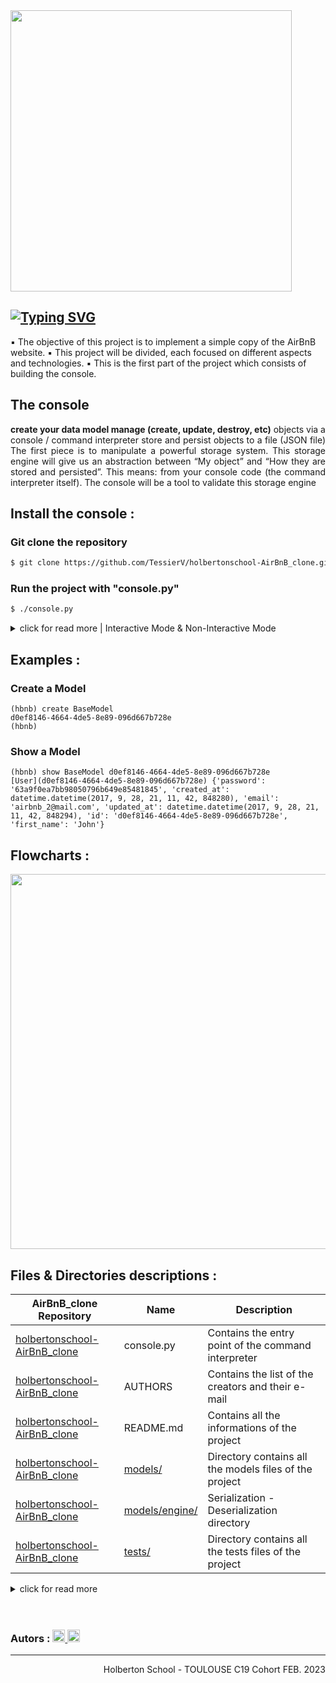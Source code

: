 <img width="450" src="https://user-images.githubusercontent.com/113889290/220651819-3bb7044c-f49b-4cd6-b7e3-fb2b6ecde871.png">

<h2><a href="https://git.io/typing-svg"><img src="https://readme-typing-svg.demolab.com?font=Fira+Code&weight=700&size=44&pause=1000&color=CF0000&center=true&vCenter=true&width=735&height=45&lines=Introduction+to+AirBnb+clone" alt="Typing SVG" /></a></h2>
▪ The objective of this project is to implement a simple copy of the AirBnB website.   ▪ This project will be divided, each focused on different aspects and technologies. 
▪ This is the first part of the project which consists of building the console.  

<h2>The console</h2>
<p align="justify"><b>create your data model
manage (create, update, destroy, etc)</b> objects via a console / command interpreter
store and persist objects to a file (JSON file)
The first piece is to manipulate a powerful storage system.  This storage engine will give us an abstraction between “My object” and “How they are stored and persisted”. This means: from your console code (the command interpreter itself).
The console will be a tool to validate this storage engine</p>

<h2> Install the console :</h2>

<h3>Git clone the repository</h3>  

```bash  
$ git clone https://github.com/TessierV/holbertonschool-AirBnB_clone.git  
```  

<h3>Run the project with "console.py"</h3>  

```bash
$ ./console.py
```

<details><summary>click for read more | Interactive Mode & Non-Interactive Mode </summary>

<h3>Interactive Mode</h3>

```bash
$ ./console.py
(hbnb) help

Documented commands (type help <topic>):
========================================
EOF  all create  destroy help  quit show update

(hbnb) quit
$
```

<h3>Non Interactive Mode</h3>

```bash
$ echo "help" | ./console.py
(hbnb) 
Documented commands (type help <topic>):
========================================
EOF  all  create  destroy  help  quit  show  update
$
```
</details>

<h2> Examples :</h2>

<h3>Create a Model</h3>

```
(hbnb) create BaseModel
d0ef8146-4664-4de5-8e89-096d667b728e
(hbnb)

```

<h3>Show a Model</h3>

```
(hbnb) show BaseModel d0ef8146-4664-4de5-8e89-096d667b728e
[User](d0ef8146-4664-4de5-8e89-096d667b728e) {'password': '63a9f0ea7bb98050796b649e85481845', 'created_at': datetime.datetime(2017, 9, 28, 21, 11, 42, 848280), 'email': 'airbnb_2@mail.com', 'updated_at': datetime.datetime(2017, 9, 28, 21, 11, 42, 848294), 'id': 'd0ef8146-4664-4de5-8e89-096d667b728e', 'first_name': 'John'}

```

<h2> Flowcharts :</h2>

<img width="600" src="https://user-images.githubusercontent.com/113889290/220693285-b293179e-b126-4204-a55d-5ebc67c896f3.png">


<h2> Files & Directories descriptions :</h2>

|  AirBnB_clone Repository            | Name                         | Description           |
|  --------------|---------------|------------------------------------------ |
|  [holbertonschool-AirBnB_clone](https://github.com/TessierV/holbertonschool-AirBnB_clone) | console.py | Contains the entry point of the command interpreter | 
|  [holbertonschool-AirBnB_clone](https://github.com/TessierV/holbertonschool-AirBnB_clone) | AUTHORS | Contains the list of the creators and their e-mail | 
|  [holbertonschool-AirBnB_clone](https://github.com/TessierV/holbertonschool-AirBnB_clone) | README.md | Contains all the informations of the project | 
|  [holbertonschool-AirBnB_clone](https://github.com/TessierV/holbertonschool-AirBnB_clone) |  [models/](https://github.com/TessierV/holbertonschool-AirBnB_clone/tree/main/models) | Directory contains all the models files of the project |
|  [holbertonschool-AirBnB_clone](https://github.com/TessierV/holbertonschool-AirBnB_clone) | [models/engine/](https://github.com/TessierV/holbertonschool-AirBnB_clone/tree/main/models/engine) | Serialization - Deserialization directory
|  [holbertonschool-AirBnB_clone](https://github.com/TessierV/holbertonschool-AirBnB_clone) | [tests/](https://github.com/TessierV/holbertonschool-AirBnB_clone/tree/main/tests) | Directory contains all the tests files of the project | 

<details><summary>click for read more</summary>

|  Models Repository            | Name                         | Description           |
|  --------------|---------------|------------------------------------------ |
|[models](https://github.com/TessierV/holbertonschool-AirBnB_clone/tree/main/models)| init.py | Create a unique FileStorage instance
|[models](https://github.com/TessierV/holbertonschool-AirBnB_clone/tree/main/models)| base_model.py | Defines all common attributes/methods for other classes
|[models](https://github.com/TessierV/holbertonschool-AirBnB_clone/tree/main/models)| user.py | User that inherits from BaseModel - email/password/first_name/last_name
|[models](https://github.com/TessierV/holbertonschool-AirBnB_clone/tree/main/models)| city.py | City that inherits from BaseModel - state_id/name
|[models](https://github.com/TessierV/holbertonschool-AirBnB_clone/tree/main/models)| place.py | Place that inherits from BaseModel - <br>city_id/user_id/name/description/number_rooms/number_bathrooms/<br>max_guest/price_by_night/<br>latitude/longitude/amenity_ids
|[models](https://github.com/TessierV/holbertonschool-AirBnB_clone/tree/main/models)| review.py | Review that inherits from BaseModel - place_id/user_id/text
|[models](https://github.com/TessierV/holbertonschool-AirBnB_clone/tree/main/models)| state.py | State that inherits from BaseModel - name
|[models](https://github.com/TessierV/holbertonschool-AirBnB_clone/tree/main/models)| amenity.py | Amenity that inherits from BaseModel - name
|[models](https://github.com/TessierV/holbertonschool-AirBnB_clone/tree/main/models)| [engine/](https://github.com/TessierV/holbertonschool-AirBnB_clone/tree/main/models/engine) | Serialization - Deserialization directory

|  Engine Repository            | Name                         | Description           |
|  --------------|---------------|------------------------------------------ |
|[models](https://github.com/TessierV/holbertonschool-AirBnB_clone/tree/main/models/engine)| init.py | Create a unique FileStorage instance
|[models](https://github.com/TessierV/holbertonschool-AirBnB_clone/tree/main/models/engine)| file_storage.py |  Serialization - Deserialization

|  Tests Repository            | Name                         | Description           |
|  --------------|---------------|------------------------------------------ |
|[models](https://github.com/TessierV/holbertonschool-AirBnB_clone/tree/main/tests)|  | 
|[models](https://github.com/TessierV/holbertonschool-AirBnB_clone/tree/main/tests)|  | 
|[models](https://github.com/TessierV/holbertonschool-AirBnB_clone/tree/main/tests)|  | 
</details>
<br><br>
<h3>Autors :
    <a href="https://www.linkedin.com/in/nguyensonia/">
       <img alt="Anurag Hazra | CodeSandbox" height="20px" src="https://img.shields.io/badge/NguyenSonia-4A6552?style=for-the-badge&logo=linkedin&logoColor=white" />
    </a>
    <a href="https://www.linkedin.com/in/vanessa-tessier-601794252/">
        <img alt="Anurag Hazra | CodeSandbox" height="20px" src="https://img.shields.io/badge/TessierVanessa-4A6552?style=for-the-badge&logo=linkedin&logoColor=white"/>
    </a>
    </h3>
<hr>
<p align="right">Holberton School - TOULOUSE C19 Cohort FEB. 2023
</p>
